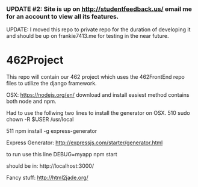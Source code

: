 ### UPDATE #2: Site is up on http://studentfeedback.us/ email me for an account to view all its features. 

UPDATE: I moved this repo to private repo for the duration of developing it and should be up on frankie7413.me for testing in the near future. 

# 462Project
This repo will contain our 462 project which uses the 462FrontEnd repo files 
to utilize the django framework. 

OSX: 
https://nodejs.org/en/ 
download and install easiest method contains both node and npm. 

Had to use the follwing two lines to install the generator on OSX. 
510  sudo chown -R $USER /usr/local


511  npm install -g express-generator

Express Generator:
http://expressjs.com/starter/generator.html


to run use this line 
DEBUG=myapp npm start

should be in: 
http://localhost:3000/ 

Fancy stuff:
http://html2jade.org/
